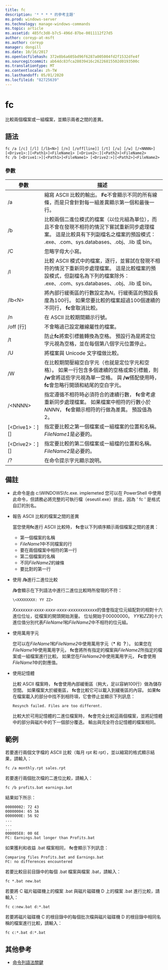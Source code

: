 ```yaml
---
title: fc
description: '* * * * 的參考主題'
ms.prod: windows-server
ms.technology: manage-windows-commands
ms.topic: article
ms.assetid: 485fc3d8-b7c5-496d-87be-0011112f27d5
author: coreyp-at-msft
ms.author: coreyp
manager: dongill
ms.date: 10/16/2017
ms.openlocfilehash: 372e8b6a605bd96f6287a005004fd2f1532dfe4f
ms.sourcegitcommit: ab64dc83fca28039416c26226815502d0193500c
ms.translationtype: MT
ms.contentlocale: zh-TW
ms.lasthandoff: 05/01/2020
ms.locfileid: "82725639"
---
```

# <a name="fc"></a>fc



比較兩個檔案或一組檔案，並顯示兩者之間的差異。



## <a name="syntax"></a>語法

```
fc /a [/c] [/l] [/lb<N>] [/n] [/off[line]] [/t] [/u] [/w] [/<NNNN>] [<Drive1>:][<Path1>]<FileName1> [<Drive2>:][<Path2>]<FileName2>
fc /b [<Drive1:>][<Path1>]<FileName1> [<Drive2:>][<Path2>]<FileName2>
```

### <a name="parameters"></a>參數

|            參數             |                                                                                                                                     描述                                                                                                                                      |
|----------------------------------|--------------------------------------------------------------------------------------------------------------------------------------------------------------------------------------------------------------------------------------------------------------------------------------|
|                /a                |                                                 縮寫 ASCII 比較的輸出。 **Fc**不會顯示不同的所有線條，而是只會針對每一組差異顯示第一個和最後一行。                                                  |
|                /b                |             比較兩個二進位模式的檔案（以位元組為單位），而且不會在發現不相符的情況下嘗試重新同步處理檔案。 這是比較具有下列副檔名之檔案的預設模式： .exe、.com、sys.databases、.obj、.lib 或 bin。              |
|                /C                |                                                                                                                               忽略字母大小寫。                                                                                                                               |
|                /l                |               比較 ASCII 模式中的檔案，逐行，並嘗試在發現不相符的情況下重新同步處理檔案。 這是比較檔案的預設模式，但副檔名為下列的檔案除外： .exe、.com、sys.databases、.obj、.lib 或 bin。                |
|             /lb\<N>              |                         將內部行緩衝區的行數設定為*N*。行緩衝區的預設長度為100行。 如果您要比較的檔案超過100個連續的不同行， **fc**會取消比較。                         |
|                /n                |                                                                                                                在 ASCII 比較期間顯示行號。                                                                                                                 |
|            /off [行]            |                                                                                                               不會略過已設定離線屬性的檔案。                                                                                                               |
|                /t                |                                                                    防止**fc**將索引標籤轉換為空格。 預設行為是將定位字元視為空格，並在每個第八個字元位置停止。                                                                    |
|                /U                |                                                                                                                        將檔案與 Unicode 文字檔做比較。                                                                                                                         |
|                /W                |         在比較期間壓縮空白字元（也就是定位字元和空格）。 如果一行包含多個連續的空格或索引標籤，則 **/w**會將這些字元視為單一空格。 與 **/w**搭配使用時， **fc**會忽略行開頭和結尾的空白字元。         |
|             /\<NNNN>             | 指定遵循不相符時必須符合的連續行數， **fc**會考慮重新同步處理檔案。 如果檔案中相符的行數小於*NNNN*， **fc**會顯示相符的行做為差異。 預設值為 2。 |
| [\<Drive1>：][<Path1>]<FileName1> |                                                                                        指定要比較之第一個檔案或一組檔案的位置和名稱。 *FileName1*是必要的。                                                                                        |
| [\<Drive2>：][<Path2>]<FileName2> |                                                                                       指定要比較的第二個檔案或一組檔的位置和名稱。 *FileName2*是必要的。                                                                                        |
|                /?                |                                                                                                                         在命令提示字元顯示說明。                                                                                                                         |

## <a name="remarks"></a>備註

-   此命令是由 c:\WINDOWS\fc.exe. implemeted 您可以在 PowerShell 中使用此命令，但請務必將完整的可執行檔（eseutil.exe）拼出，因為 ' fc ' 是格式自訂的別名。

-   報告 ASCII 比較的檔案之間的差異

    當您使用**fc**進行 ASCII 比較時， **fc**會以下列順序顯示兩個檔案之間的差異：  
    -   第一個檔案的名稱
    -   *FileName1*中不同檔案的行
    -   要在兩個檔案中相符的第一行
    -   第二個檔案的名稱
    -   不同*FileName2*的線條
    -   要比對的第一行
-   使用 **/b**進行二進位比較

    **/b**會顯示在下列語法中進行二進位比較時所發現的不符：

    `\<XXXXXXXX: YY ZZ>`

    *Xxxxxxxx-xxxx-xxxx-xxxx-xxxxxxxxxxxx*的值會指定位元組配對的相對十六進位位址，從檔案的開頭開始測量。 位址開始于00000000。 *YY*和*ZZ*的十六進位值分別代表*FileName1*和*FileName2*中不相符的位元組。
-   使用萬用字元

    您可以在*FileName1*和*FileName2*中使用萬用字元（**&#42;** 和 **？**）。 如果您在*FileName1*中使用萬用字元， **fc**會將所有指定的檔案與*FileName2*所指定的檔案或一組檔案進行比較。 如果您在*FileName2*中使用萬用字元， **Fc**會使用*FileName1*中的對應值。
-   使用記憶體

    比較 ASCII 檔案時， **fc**會使用內部緩衝區（夠大，足以容納100行）做為儲存空間。 如果檔案大於緩衝區， **fc**會比較它可以載入到緩衝區的內容。 如果**fc**在檔案載入的部分中找不到相符項，它會停止並顯示下列訊息：

    `Resynch failed. Files are too different.`

    比較大於可用記憶體的二進位檔案時， **fc**會完全比較這兩個檔案，並將記憶體中的部分與磁片中的下一個部分覆迭。 輸出與完全符合記憶體的檔案相同。

## <a name="examples"></a>範例

若要進行兩個文字檔的 ASCII 比較（每月 rpt 和 rpt），並以縮寫的格式顯示結果，請輸入：
```
fc /a monthly.rpt sales.rpt 
```
若要進行兩個批次檔的二進位比較，請輸入：
```
fc /b profits.bat earnings.bat
```
結果如下所示：
```
00000002: 72 43
00000004: 65 3A
0000000E: 56 92
...
...
...
000005E8: 00 6E
FC: Earnings.bat longer than Profits.bat
```
如果獲利和收益 .bat 檔案相同， **fc**會顯示下列訊息：
```
Comparing files Profits.bat and Earnings.bat
FC: no differences encountered
```
若要比較目前目錄中的每個 .bat 檔案與檔案 .bat，請輸入：
```
fc *.bat new.bat
```
若要將 C 磁片磁碟機上的檔案 .bat 與磁片磁碟機 D 上的檔案 .bat 進行比較，請輸入：
```
fc c:new.bat d:*.bat
```
若要將磁片磁碟機 C 的根目錄中的每個批次檔與磁片磁碟機 D 的根目錄中相同名稱的檔案進行比較，請輸入：
```
fc c:*.bat d:*.bat
```

## <a name="additional-references"></a>其他參考

- [命令列語法關鍵](command-line-syntax-key.md)
